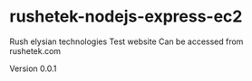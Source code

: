 # rushetek-nodejs-express-ec2
Rush elysian technologies Test website
Can be accessed from rushetek.com

Version 0.0.1




